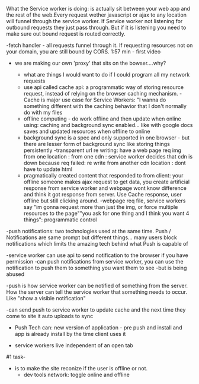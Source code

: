 What the Service worker is doing:
is actually sit between your web app and the rest of the web.Every request wether javascript or ajax to any location will funnel through the service worker. If Service worker not listening for outbound requests they just pass through. But if it is listening you need to make sure out bound request is routed correctly.

-fetch handler - all requests funnel through it. If requesting resources not on your domain, you are still bound by CORS.
1:57 min - first video

- we are making our own 'proxy' that sits on the bowser....why?

  - what are things I would want to do if I could program all my network requests
  - use api called cache api: a programmatic way of storing resource request, instead of relying on the browser caching mechanism.
    -Cache is major use case for Service Workers: "I wanna do something different with the caching behavior that I don't normally do with my files
  - offline computing - do work offline and then update when online using: caching and background sync enabled... like with google docs saves and updated resources when offline to online
  - background sync is a spec and only supported in one browser - but there are lesser form of background sync like storing things persistently
    -transparent url re writing: have a web page req img from one location : from one cdn : service worker decides that cdn is down because req failed: re write from another cdn location : dont have to update html
  - pragmatically created content that responded to from client: your offline someone makes ajax request to get data, you create artificial response from service worker and webpage wont know difference and think it got response from server. Use Cache response, user offline but still clicking around.
    -webpage req file, service workers say "im gonna request more than just the img, or force multiple resources to the page""you ask for one thing and I think you want 4 things": programmatic control

-push notifications: two technologies used at the same time. Push / Notifications are same prompt but different things... many users block notifications which limits the amazing tech behind what Push is capable of

-service worker can use api to send notification to the browser if you have permission
-can push notifications from service worker, you can use the notification to push them to something you want them to see
-but is being abused

-push is how service worker can be notified of something from the server. How the server can tell the service worker that something needs to occur. Like "show a visible notification"

-can send push to service worker to update cache and the next time they come to site it auto uploads to sync

- Push Tech can: new version of application - pre push and install and app is already install by the time client uses it

- service workers live independent of an open tab



#1 task-
  - is to make the site reconize if the user is offline or not.
    - dev tools network: toggle online and offline
